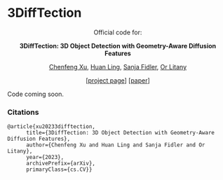 # 3DiffTection

<div align="center">
Official code for: 


**3DiffTection: 3D Object Detection with Geometry-Aware Diffusion Features**

[Chenfeng Xu](https://chenfengx.com/), [Huan Ling](http://www.cs.toronto.edu/~linghuan/)\, [Sanja Fidler](http://www.cs.toronto.edu/~fidler/), [Or Litany](https://orlitany.github.io)


[[project page](https://research.nvidia.com/labs/toronto-ai/3difftection/)] [[paper](https://arxiv.org/abs/2311.04391)]
</div>



Code coming soon.




### Citations


```
@article{xu20233difftection,
      title={3DiffTection: 3D Object Detection with Geometry-Aware Diffusion Features}, 
      author={Chenfeng Xu and Huan Ling and Sanja Fidler and Or Litany},
      year={2023},
      archivePrefix={arXiv},
      primaryClass={cs.CV}}
```


